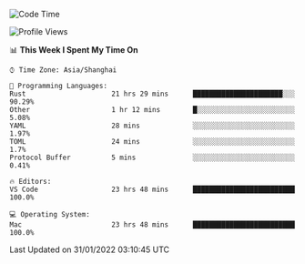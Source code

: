 <!--START_SECTION:waka-->
![Code Time](http://img.shields.io/badge/Code%20Time-966%20hrs%2010%20mins-blue)

![Profile Views](http://img.shields.io/badge/Profile%20Views-19-blue)

📊 **This Week I Spent My Time On** 

```text
⌚︎ Time Zone: Asia/Shanghai

💬 Programming Languages: 
Rust                     21 hrs 29 mins      ██████████████████████░░░   90.29% 
Other                    1 hr 12 mins        █░░░░░░░░░░░░░░░░░░░░░░░░   5.08% 
YAML                     28 mins             ░░░░░░░░░░░░░░░░░░░░░░░░░   1.97% 
TOML                     24 mins             ░░░░░░░░░░░░░░░░░░░░░░░░░   1.7% 
Protocol Buffer          5 mins              ░░░░░░░░░░░░░░░░░░░░░░░░░   0.41%

🔥 Editors: 
VS Code                  23 hrs 48 mins      █████████████████████████   100.0%

💻 Operating System: 
Mac                      23 hrs 48 mins      █████████████████████████   100.0%

```


 Last Updated on 31/01/2022 03:10:45 UTC
<!--END_SECTION:waka-->
